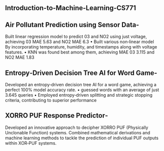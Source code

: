 ## Introduction-to-Machine-Learning-CS771



## Air Pollutant Prediction using Sensor Data‑
Built linear regression model to predict 03 and NO2 using just voltage, achieving 03
MAE 5.63 and NO2 MAE 6.3
• Built various non‑linear model By incorporating temperature, humidity, and timestamps along with voltage features.
• KNN was found best among them, achieving MAE 03 3.115 and NO2 MAE 1.83
## Entropy‑Driven Decision Tree AI for Word Game‑
Developed an entropy‑driven decision tree AI for a word game, achieving a
perfect 100% model accuracy rate.
• guessed words with an average of just 3.645 queries
• Employed entropy‑driven splitting and strategic stopping criteria, contributing to superior performance
## XORRO PUF Response Predictor‑
Developed an innovative approach to decipher XORRO PUF (Physically Unclonable Function)
systems. Combined mathematical derivations and machine learning methods to tackle the prediction of individual PUF outputs
within XOR‑PUF systems.
